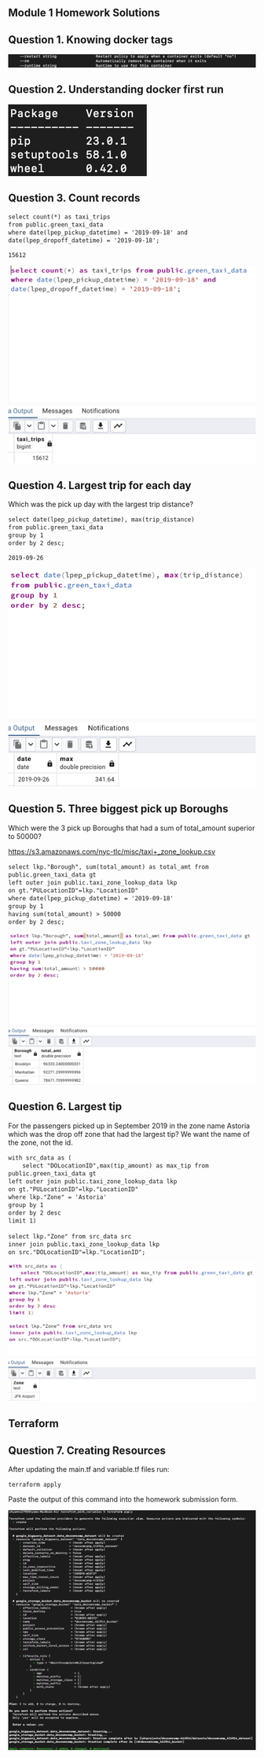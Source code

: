 ## Module 1 Homework Solutions

## Question 1. Knowing docker tags

![Solution 1](<Solution 1.png>)

## Question 2. Understanding docker first run 

![Solution 2](<Solution 2.png>)

## Question 3. Count records 

```
select count(*) as taxi_trips
from public.green_taxi_data
where date(lpep_pickup_datetime) = '2019-09-18' and 
date(lpep_dropoff_datetime) = '2019-09-18';
```

```
15612
```

![Solution 3](<Solution 3.png>)

## Question 4. Largest trip for each day

Which was the pick up day with the largest trip distance?

```
select date(lpep_pickup_datetime), max(trip_distance)
from public.green_taxi_data
group by 1
order by 2 desc;
```

```
2019-09-26
```

![Solution 4](<Solution 4.png>)

## Question 5. Three biggest pick up Boroughs

Which were the 3 pick up Boroughs that had a sum of total_amount superior to 50000?

https://s3.amazonaws.com/nyc-tlc/misc/taxi+_zone_lookup.csv

```
select lkp."Borough", sum(total_amount) as total_amt from public.green_taxi_data gt
left outer join public.taxi_zone_lookup_data lkp
on gt."PULocationID"=lkp."LocationID"
where date(lpep_pickup_datetime) = '2019-09-18'
group by 1
having sum(total_amount) > 50000
order by 2 desc;
```

![Solution 5](<Solution 5.png>)

## Question 6. Largest tip

For the passengers picked up in September 2019 in the zone name Astoria which was the drop off zone that had the largest tip?
We want the name of the zone, not the id.

```
with src_data as (
	select "DOLocationID",max(tip_amount) as max_tip from public.green_taxi_data gt
left outer join public.taxi_zone_lookup_data lkp
on gt."PULocationID"=lkp."LocationID"
where lkp."Zone" = 'Astoria'
group by 1
order by 2 desc
limit 1)

select lkp."Zone" from src_data src
inner join public.taxi_zone_lookup_data lkp
on src."DOLocationID"=lkp."LocationID";
```

![Solution 6](<Solution 6.png>)

## Terraform

## Question 7. Creating Resources

After updating the main.tf and variable.tf files run:

```
terraform apply
```

Paste the output of this command into the homework submission form.

![Solution 7](<Solution 7.png>)